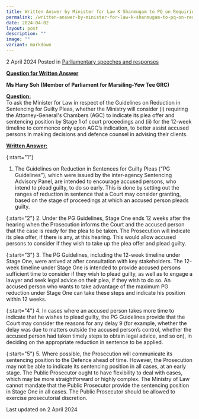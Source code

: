 ```yaml
---
title: Written Answer by Minister for Law K Shanmugam to PQ on Requiring Attorney-General's Chambers to Indicate Plea Offer and Sentencing Position Early
permalink: /written-answer-by-minister-for-law-k-shanmugam-to-pq-on-requiring-agc-indicate-plea-offer-sentencing-position-early/
date: 2024-04-02
layout: post
description: ""
image: ""
variant: markdown
---
```

2 April 2024 Posted in [Parliamentary speeches and responses](/news/parliamentary-speeches) 

<b><u>Question for Written Answer</u></b>

<b>Ms Hany Soh (Member of Parliament for Marsiling-Yew Tee GRC)</b>

<b><u>Question:</u></b>
<br>To ask the Minister for Law in respect of the Guidelines on Reduction in Sentencing for Guilty Pleas, whether the Ministry will consider (i) requiring the Attorney-General's Chambers (AGC) to indicate its plea offer and sentencing position by Stage 1 of court proceedings and (ii) for the 12-week timeline to commence only upon AGC’s indication, to better assist accused persons in making decisions and defence counsel in advising their clients.

<b><u>Written Answer:</u></b>

{:start="1"}
1.	The Guidelines on Reduction in Sentences for Guilty Pleas ("PG Guidelines"), which were issued by the inter-agency Sentencing Advisory Panel, are intended to encourage accused persons, who intend to plead guilty, to do so early. This is done by setting out the ranges of reduction in sentence that a Court may consider granting, based on the stage of proceedings at which an accused person pleads guilty.

{:start="2"}
2. Under the PG Guidelines, Stage One ends 12 weeks after the hearing when the Prosecution informs the Court and the accused person that the case is ready for the plea to be taken. The Prosecution will indicate its plea offer, if there is any, at this hearing. This would allow accused persons to consider if they wish to take up the plea offer and plead guilty.

{:start="3"}
3. The PG Guidelines, including the 12-week timeline under Stage One, were arrived at after consultation with key stakeholders. The 12-week timeline under Stage One is intended to provide accused persons sufficient time to consider if they wish to plead guilty, as well as to engage a lawyer and seek legal advice on their plea, if they wish to do so. An accused person who wants to take advantage of the maximum PG reduction under Stage One can take these steps and indicate his position within 12 weeks.

{:start="4"}
4. In cases where an accused person takes more time to indicate that he wishes to plead guilty, the PG Guidelines provide that the Court may consider the reasons for any delay 9 (for example, whether the delay was due to matters outside the accused person’s control, whether the accused person had taken timely steps to obtain legal advice, and so on), in deciding on the appropriate reduction in sentence to be applied.

{:start="5"}
5. Where possible, the Prosecution will communicate its sentencing position to the Defence ahead of time. However, the Prosecution may not be able to indicate its sentencing position in all cases, at an early stage. The Public Prosecutor ought to have flexibility to deal with cases, which may be more straightforward or highly complex. The Ministry of Law cannot mandate that the Public Prosecutor provide the sentencing position in Stage One in all cases. The Public Prosecutor should be allowed to exercise prosecutorial discretion.

<p class="right-side-updated">Last updated on 2 April 2024</p>

